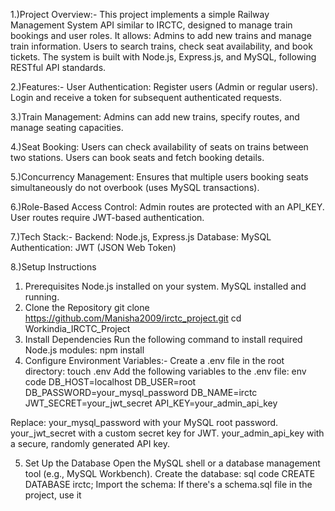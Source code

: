 1.)Project Overview:-
This project implements a simple Railway Management System API similar to IRCTC, designed to manage train bookings and user roles. It allows:
Admins to add new trains and manage train information.
Users to search trains, check seat availability, and book tickets.
The system is built with Node.js, Express.js, and MySQL, following RESTful API standards.

2.)Features:-
User Authentication:
Register users (Admin or regular users).
Login and receive a token for subsequent authenticated requests.

3.)Train Management:
Admins can add new trains, specify routes, and manage seating capacities.

4.)Seat Booking:
Users can check availability of seats on trains between two stations.
Users can book seats and fetch booking details.

5.)Concurrency Management:
Ensures that multiple users booking seats simultaneously do not overbook (uses MySQL transactions).

6.)Role-Based Access Control:
Admin routes are protected with an API_KEY.
User routes require JWT-based authentication.

7.)Tech Stack:-
Backend: Node.js, Express.js
Database: MySQL
Authentication: JWT (JSON Web Token)

8.)Setup Instructions
1. Prerequisites
Node.js installed on your system.
MySQL installed and running.
2. Clone the Repository
git clone  https://github.com/Manisha2009/irctc_project.git
cd Workindia_IRCTC_Project
3. Install Dependencies
Run the following command to install required Node.js modules:
npm install
4. Configure Environment Variables:-
Create a .env file in the root directory:
touch .env
Add the following variables to the .env file:
env code
DB_HOST=localhost
DB_USER=root
DB_PASSWORD=your_mysql_password
DB_NAME=irctc
JWT_SECRET=your_jwt_secret
API_KEY=your_admin_api_key

Replace:
your_mysql_password with your MySQL root password.
your_jwt_secret with a custom secret key for JWT.
your_admin_api_key with a secure, randomly generated API key.

5. Set Up the Database
Open the MySQL shell or a database management tool (e.g., MySQL Workbench).
Create the database:
sql code
CREATE DATABASE irctc;
Import the schema:
If there's a schema.sql file in the project, use it

